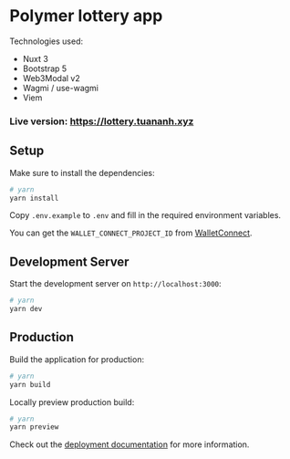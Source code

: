 # Polymer lottery app

Technologies used:

- Nuxt 3
- Bootstrap 5
- Web3Modal v2
- Wagmi / use-wagmi
- Viem

### Live version: https://lottery.tuananh.xyz

## Setup

Make sure to install the dependencies:
```bash
# yarn
yarn install
```

Copy `.env.example` to `.env` and fill in the required environment variables.

You can get the `WALLET_CONNECT_PROJECT_ID` from [WalletConnect](https://walletconnect.org/apps).

## Development Server

Start the development server on `http://localhost:3000`:

```bash
# yarn
yarn dev
```

## Production

Build the application for production:

```bash
# yarn
yarn build
```

Locally preview production build:

```bash
# yarn
yarn preview
```

Check out the [deployment documentation](https://nuxt.com/docs/getting-started/deployment) for more information.
